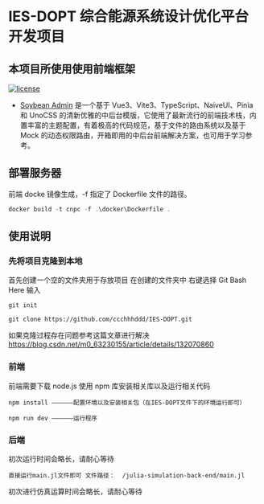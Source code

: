 # IES-DOPT 综合能源系统设计优化平台开发项目

## 本项目所使用使用前端框架

[![license](https://img.shields.io/badge/license-MIT-green.svg)](./LICENSE)

- [Soybean Admin](https://github.com/honghuangdc/soybean-admin) 是一个基于 Vue3、Vite3、TypeScript、NaiveUI、Pinia 和 UnoCSS 的清新优雅的中后台模版，它使用了最新流行的前端技术栈，内置丰富的主题配置，有着极高的代码规范，基于文件的路由系统以及基于 Mock 的动态权限路由，开箱即用的中后台前端解决方案，也可用于学习参考。

## 部署服务器

前端 docke 镜像生成，-f 指定了 Dockerfile 文件的路径。

```powershell
docker build -t cnpc -f .\docker\Dockerfile .
```

## 使用说明

### 先将项目克隆到本地

首先创建一个空的文件夹用于存放项目
在创建的文件夹中 右键选择 Git Bash Here
输入

```
git init
```

```
git clone https://github.com/ccchhhddd/IES-DOPT.git
```

如果克隆过程存在问题参考这篇文章进行解决
https://blog.csdn.net/m0_63230155/article/details/132070860

### 前端

前端需要下载 node.js 使用 npm 库安装相关库以及运行相关代码

```
npm install ——————配置环境以及安装相关包（在IES-DOPT文件下的环境运行即可）
```

```
npm run dev ——————运行程序
```

### 后端

初次运行时间会略长，请耐心等待

```
直接运行main.jl文件即可 文件路径：  /julia-simulation-back-end/main.jl
```

初次进行仿真运算时间会略长，请耐心等待
